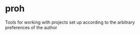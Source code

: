 proh
====

Tools for working with projects set up according to the arbitrary preferences of the author
